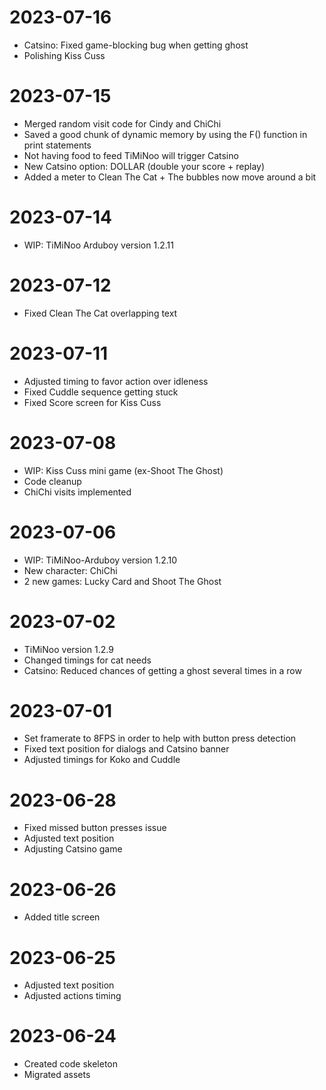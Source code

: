 # 2023-07-16
- Catsino: Fixed game-blocking bug when getting ghost
- Polishing Kiss Cuss

# 2023-07-15
- Merged random visit code for Cindy and ChiChi
- Saved a good chunk of dynamic memory by using the F() function in print statements
- Not having food to feed TiMiNoo will trigger Catsino
- New Catsino option: DOLLAR (double your score + replay)
- Added a meter to Clean The Cat + The bubbles now move around a bit

# 2023-07-14
- WIP: TiMiNoo Arduboy version 1.2.11

# 2023-07-12
- Fixed Clean The Cat overlapping text

# 2023-07-11
- Adjusted timing to favor action over idleness
- Fixed Cuddle sequence getting stuck
- Fixed Score screen for Kiss Cuss

# 2023-07-08
- WIP: Kiss Cuss mini game (ex-Shoot The Ghost)
- Code cleanup
- ChiChi visits implemented

# 2023-07-06
- WIP: TiMiNoo-Arduboy version 1.2.10
- New character: ChiChi
- 2 new games: Lucky Card and Shoot The Ghost

# 2023-07-02
- TiMiNoo version 1.2.9
- Changed timings for cat needs
- Catsino: Reduced chances of getting a ghost several times in a row

# 2023-07-01
- Set framerate to 8FPS in order to help with button press detection
- Fixed text position for dialogs and Catsino banner
- Adjusted timings for Koko and Cuddle

# 2023-06-28
- Fixed missed button presses issue
- Adjusted text position
- Adjusting Catsino game

# 2023-06-26
- Added title screen

# 2023-06-25
- Adjusted text position
- Adjusted actions timing

# 2023-06-24
- Created code skeleton
- Migrated assets
